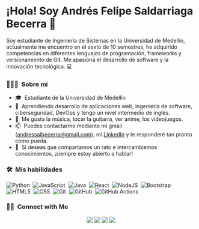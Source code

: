 # ¡Hola! Soy Andrés Felipe Saldarriaga Becerra 👋


Soy estudiante de Ingeniería de Sistemas en la Universidad de Medellín, actualmente me encuentro en el sexto de 10 semestres, he adquirido competencias en diferentes lenguajes de programación, frameworks y versionamiento de Git. Me apasiona el desarrollo de software y la innovación tecnológica. 💻

### 👨🏻‍💻 &nbsp;Sobre mí

- 🎓 &nbsp;Estudiante de la Universidad de Medellín
- 🌱 &nbsp;Aprendiendo desarrollo de aplicaciones web, ingeniería de software, ciberseguridad, DevOps y tengo un nivel intermedio de inglés.
- 💬 &nbsp;Me gusta la música, tocar la guitarra, ver anime, los videojuegos.
- 📫 &nbsp;Puedes contactarme mediante mi gmail (andressalbecerra@gmail.com), mi [LinkedIn](linkedin.com/in/ddragnell) y te responderé tan pronto como pueda.
- 📄 &nbsp;Si deseas que compartamos un rato e intercambiemos conocimientos, ¡siempre estoy abierto a hablar!


### 🛠 &nbsp;Mis habilidades

![Python](https://img.shields.io/badge/python-3670A0?style=for-the-badge&logo=python&logoColor=ffdd54)&nbsp;
![JavaScript](https://img.shields.io/badge/javascript-%23323330.svg?style=for-the-badge&logo=javascript&logoColor=%23F7DF1E)&nbsp;
![Java](https://img.shields.io/badge/java-%23ED8B00.svg?style=for-the-badge&logo=openjdk&logoColor=white)&nbsp;
![React](https://img.shields.io/badge/react-%2320232a.svg?style=for-the-badge&logo=react&logoColor=%2361DAFB)&nbsp;
![NodeJS](https://img.shields.io/badge/node.js-6DA55F?style=for-the-badge&logo=node.js&logoColor=white)&nbsp;
![Bootstrap](https://img.shields.io/badge/bootstrap-%238511FA.svg?style=for-the-badge&logo=bootstrap&logoColor=white)&nbsp;
![HTML5](https://img.shields.io/badge/html5-%23E34F26.svg?style=for-the-badge&logo=html5&logoColor=white)&nbsp;
![CSS](https://img.shields.io/badge/css3-%231572B6.svg?style=for-the-badge&logo=css3&logoColor=white)&nbsp;
![Git](https://img.shields.io/badge/git-%23F05033.svg?style=for-the-badge&logo=git&logoColor=white)&nbsp;
![GitHub](https://img.shields.io/badge/github-%23121011.svg?style=for-the-badge&logo=github&logoColor=white)&nbsp;
![GitHub Actions](https://img.shields.io/badge/github%20actions-%232671E5.svg?style=for-the-badge&logo=githubactions&logoColor=white)&nbsp;


### 🤝🏻 &nbsp;Connect with Me

<p align="center">
<a href="https://linkedin.com/in/ddragnell"><img src="https://img.shields.io/badge/linkedin-%230077B5.svg?style=for-the-badge&logo=linkedin&logoColor=white)"/></a>
<a href="mailto:andressalbecerra@gmail.com"><img src="https://img.shields.io/badge/Gmail-D14836?style=for-the-badge&logo=gmail&logoColor=white"/></a>
<a href="https://www.instagram.com/andrez_carne_de_res/"><img src="https://img.shields.io/badge/Instagram-%23E4405F.svg?style=for-the-badge&logo=Instagram&logoColor=white"/></a>
<a href="https://www.facebook.com/ndres.UwU/"><img src="https://img.shields.io/badge/Facebook-%231877F2.svg?style=for-the-badge&logo=Facebook&logoColor=white"/></a>

